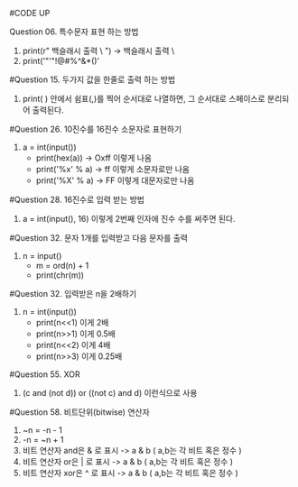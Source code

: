 #CODE UP

Question 06. 특수문자 표현 하는 방법
1. print(r" 백슬래시 출력 \ ")  -> 백슬래시 출력 \
2. print('"'"!@#$%^&*()'"'')  -> "!@#$%^&*()' 

#Question 15. 두가지 값을 한줄로 출력 하는 방법
1. print( ) 안에서 쉼표(,)를 찍어 순서대로 나열하면, 그 순서대로 스페이스로 분리되어 출력된다.


#Question 26. 10진수를 16진수 소문자로 표현하기
1. a = int(input())
      - print(hex(a)) -> Oxff 이렇게 나옴
      - print('%x' % a) -> ff 이렇게 소문자로만 나옴  
      - print('%X' % a) -> FF 이렇게 대문자로만 나옴  


#Question 28. 16진수로 입력 받는 방법
1. a = int(input(), 16) 이렇게 2번째 인자에 진수 수를 써주면 된다.


#Question 32. 문자 1개를 입력받고 다음 문자를 출력
1. n = input()
    - m = ord(n) + 1
    - print(chr(m))


#Question 32. 입력받은 n을 2배하기
1. n = int(input())
    - print(n<<1) 이게 2배
    - print(n>>1) 이게 0.5배
    - print(n<<2) 이게 4배
    - print(n>>3) 이게 0.25배

#Question 55. XOR 
1. (c and (not d)) or ((not c) and d) 이런식으로 사용


#Question 58. 비트단위(bitwise) 연산자
1. ~n = -n - 1
2. -n = ~n + 1
3. 비트 연산자 and은 & 로 표시 -> a & b ( a,b는 각 비트 혹은 정수 )
4. 비트 연산자 or은 | 로 표시 -> a & b ( a,b는 각 비트 혹은 정수 )
5. 비트 연산자 xor은 ^ 로 표시 -> a & b ( a,b는 각 비트 혹은 정수 )

